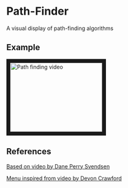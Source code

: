 # Path-Finder
A visual display of path-finding algorithms 

## Example
<a href="https://www.youtube.com/watch?v=yBv3xPY8nXQ&feature=youtu.be
" target="_blank"><img src="http://img.youtube.com/vi/HtkbLyzISnk/0.jpg" 
alt="Path finding video" width="240" height="180" border="10" /></a>

## References
[Based on video by Dane Perry Svendsen](https://www.youtube.com/watch?v=X3x7BlLgS-4)

[Menu inspired from video by Devon Crawford](https://www.youtube.com/watch?v=1-YPj5Vt0oQ)
